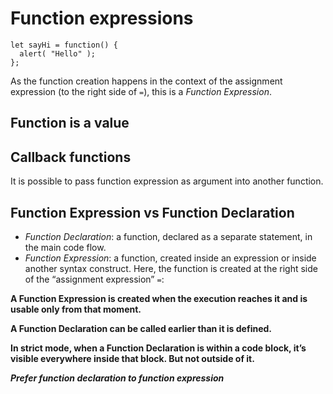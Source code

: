 # Function expressions

```
let sayHi = function() {
  alert( "Hello" );
};
```

As the function creation happens in the context of the assignment expression (to the right side of `=`), this is a *Function Expression*.

## Function is a value

## Callback functions

It is possible to pass function expression as argument into another function.

## Function Expression vs Function Declaration

- *Function Declaration*: a function, declared as a separate statement, in the main code flow.
- *Function Expression*: a function, created inside an expression or inside another syntax construct. Here, the function is created at the right side of the “assignment expression” `=`:

**A Function Expression is created when the execution reaches it and is usable only from that moment.**

**A Function Declaration can be called earlier than it is defined.**

**In strict mode, when a Function Declaration is within a code block, it’s visible everywhere inside that block. But not outside of it.**

***Prefer function declaration to function expression***



